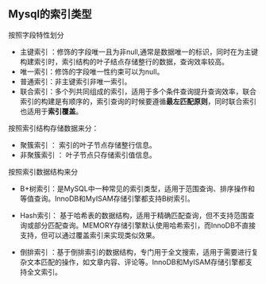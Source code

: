 ## Mysql的索引类型

按照字段特性划分

* 主键索引 ：修饰的字段唯一且为非null,通常是数据唯一的标识，同时在为主键构建索引时，索引结构的叶子结点存储整行的数据，查询效率较高。
* 唯一索引：修饰的字段唯一性约束可以为null。
* 普通索引：非主键索引非唯一索引。
* 联合索引：多个列共同组成的索引，适用于多个条件查询提升查询效率，联合索引的构建是有顺序的，索引查询的时候要遵循**最左匹配原则**，同时联合索引也适用于**索引覆盖**。



按照索引结构存储数据来分：

* 聚簇索引 ： 索引的叶子节点存储整行信息。
* 非聚簇索引 ： 叶子节点只存储索引值信息。



按照索引数据结构来分

* B+树索引：是MySQL中一种常见的索引类型，适用于范围查询、排序操作和等值查询。InnoDB和MyISAM存储引擎都支持B树索引。

* Hash索引： 基于哈希表的数据结构，适用于精确匹配查询，但不支持范围查询或部分匹配查询。MEMORY存储引擎默认使用哈希索引，而InnoDB不直接支持，但可以通过覆盖索引来实现类似效果。

* 倒排索引 ：基于倒排索引的数据结构，专门用于全文搜索，适用于需要进行复杂文本匹配的操作，如文章内容、评论等。InnoDB和MyISAM存储引擎都支持全文索引。

  

